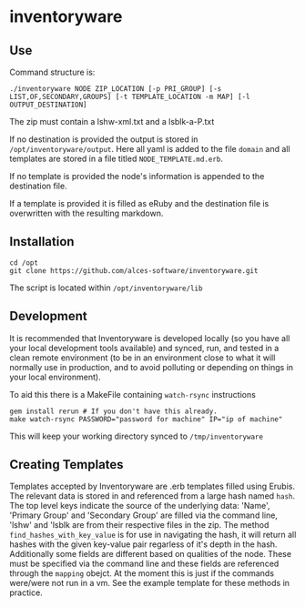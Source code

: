 # inventoryware

## Use

Command structure is:
```
./inventoryware NODE ZIP_LOCATION [-p PRI_GROUP] [-s LIST,OF,SECONDARY,GROUPS] [-t TEMPLATE_LOCATION -m MAP] [-l OUTPUT_DESTINATION]
```

The zip must contain a lshw-xml.txt and a lsblk-a-P.txt

If no destination is provided the output is stored in `/opt/inventoryware/output`. Here all yaml is
added to the file `domain` and all templates are stored in a file titled `NODE_TEMPLATE.md.erb`.

If no template is provided the node's information is appended to the destination file.

If a template is provided it is filled as eRuby and the destination file is overwritten with the
resulting markdown.

## Installation

```
cd /opt
git clone https://github.com/alces-software/inventoryware.git
```

The script is located within `/opt/inventoryware/lib`

## Development

It is recommended that Inventoryware is developed locally (so you have all your local
development tools available) and synced, run, and tested in a clean remote environment (to
be in an environment close to what it will normally use in production, and to avoid polluting
or depending on things in your local environment).

To aid this there is a MakeFile containing `watch-rsync` instructions
```
gem install rerun # If you don't have this already.
make watch-rsync PASSWORD="password for machine" IP="ip of machine"
```
This will keep your working directory synced to `/tmp/inventoryware`

## Creating Templates

Templates accepted by Inventoryware are .erb templates filled using Erubis. The relevant data
is stored in and referenced from a large hash named `hash`. The top level keys indicate the
source of the underlying data: 'Name', 'Primary Group' and 'Secondary Group' are filled via the
command line, 'lshw' and 'lsblk are from their respective files in the zip.
The method `find_hashes_with_key_value` is for use in navigating the hash, it will return all
hashes with the given key-value pair regarless of it's depth in the hash.
Additionally some fields are different based on qualities of the node. These must be specified
via the command line and these fields are referenced through the `mapping` obejct. At the moment
this is just if the commands were/were not run in a vm.
See the example template for these methods in practice.
